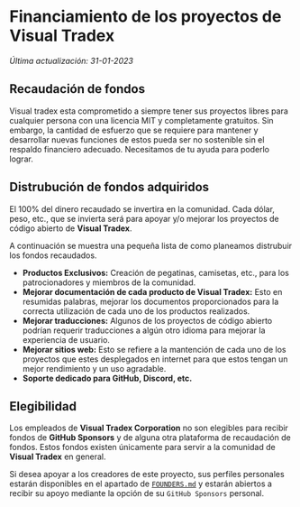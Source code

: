# Financiamiento de los proyectos de Visual Tradex
*Última actualización: 31-01-2023*

## Recaudación de fondos
Visual tradex esta comprometido a siempre tener sus proyectos libres para cualquier persona
con una licencia MIT y completamente gratuitos. Sin embargo, la cantidad de esfuerzo que se requiere
para mantener y desarrollar nuevas funciones de estos pueda ser no sostenible sin el respaldo financiero adecuado.
Necesitamos de tu ayuda para poderlo lograr.

## Distrubución de fondos adquiridos
El 100% del dinero recaudado se invertira en la comunidad. Cada dólar, peso, etc., que se invierta
será para apoyar y/o mejorar los proyectos de código abierto de **Visual Tradex**.

A continuación se muestra una pequeña lista de como planeamos distrubuir los fondos recaudados.
* **Productos Exclusivos:** Creación de pegatinas, camisetas, etc., para los patrocionadores y miembros de la comunidad.
* **Mejorar documentación de cada producto de Visual Tradex:** Esto en resumidas palabras, mejorar los documentos proporcionados para la correcta utilización de cada uno de los productos realizados.
* **Mejorar traducciones:** Algunos de los proyectos de código abierto podrían requerir traducciones a algún otro idioma para mejorar la experiencia de usuario.
* **Mejorar sitios web:** Esto se refiere a la mantención de cada uno de los proyectos que estes desplegados en internet para que estos tengan un mejor rendimiento y un uso agradable.
* **Soporte dedicado para GitHub, Discord, etc.**

## Elegibilidad
Los empleados de **Visual Tradex Corporation** no son elegibles para recibir fondos de **GitHub Sponsors** y de alguna otra plataforma de recaudación de fondos. Estos fondos existen únicamente para servir a la comunidad de **Visual Tradex** en general.

Si desea apoyar a los creadores de este proyecto, sus perfiles personales estarán disponibles en el apartado de <a href="https://github.com/VisualTradex/.github/blob/main/FOUNDERS.md"><code>FOUNDERS.md</code></a> y estarán abiertos a recibir su apoyo mediante la opción de su <code>GitHub Sponsors</code> personal.

